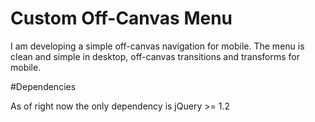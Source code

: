 # Custom Off-Canvas Menu


I am developing a simple off-canvas navigation for mobile. The menu is clean and simple in desktop, off-canvas transitions and transforms for mobile.

#Dependencies

As of right now the only dependency is jQuery >= 1.2
